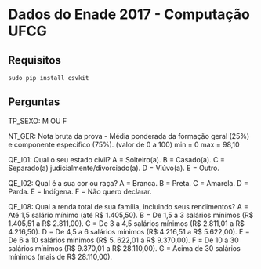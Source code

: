 # Dados do Enade 2017 - Computação UFCG

## Requisitos

`sudo pip install csvkit`

## Perguntas 

TP_SEXO: M OU F

NT_GER: Nota bruta da prova - Média ponderada da formação geral (25%) e componente específico (75%). (valor de 0 a 100)
min = 0
max = 98,10

QE_I01: Qual o seu estado civil?
A = Solteiro(a).
B = Casado(a).
C = Separado(a) judicialmente/divorciado(a).
D = Viúvo(a).
E = Outro.

QE_I02: Qual é a sua cor ou raça?
A = Branca.
B = Preta.
C = Amarela.
D = Parda.
E = Indígena.
F = Não quero declarar.

QE_I08: Qual a renda total de sua família, incluindo seus rendimentos?
A = Até 1,5 salário mínimo (até R$ 1.405,50).
B = De 1,5 a 3 salários mínimos (R$ 1.405,51 a R$ 2.811,00).
C = De 3 a 4,5 salários mínimos (R$ 2.811,01 a R$ 4.216,50).
D = De 4,5 a 6 salários mínimos (R$ 4.216,51 a R$ 5.622,00).
E = De 6 a 10 salários mínimos (R$ 5. 622,01 a R$ 9.370,00).
F = De 10 a 30 salários mínimos (R$ 9.370,01 a R$ 28.110,00).
G = Acima de 30 salários mínimos (mais de R$ 28.110,00).
